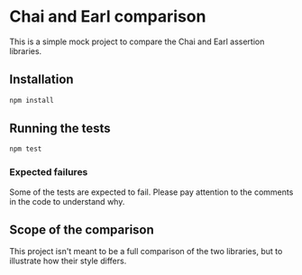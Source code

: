 # Chai and Earl comparison

This is a simple mock project to compare the Chai and Earl assertion libraries.

## Installation

```bash
npm install
```

## Running the tests

```bash
npm test
```

### Expected failures

Some of the tests are expected to fail. Please pay attention to the comments in the code to understand why.

## Scope of the comparison

This project isn't meant to be a full comparison of the two libraries, but to illustrate how their style differs.
